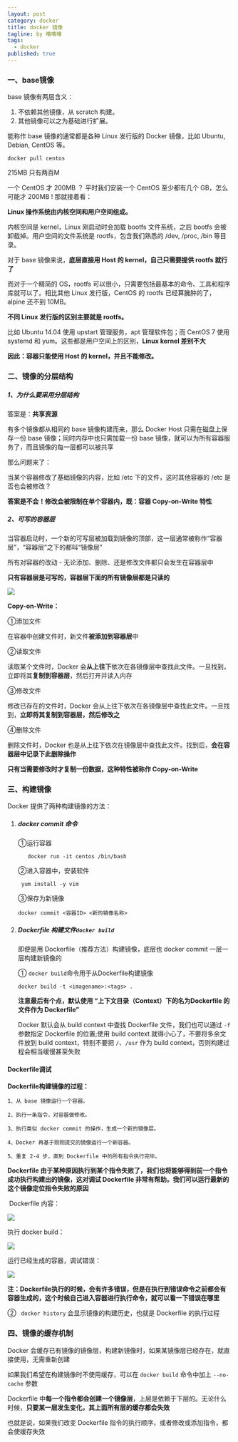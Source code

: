 ```yaml
---
layout: post
category: docker
title: docker 镜像
tagline: by 噜噜噜
tags: 
  - docker
published: true
---
```




<!--more-->

### 一、base镜像

base 镜像有两层含义：

1. 不依赖其他镜像，从 scratch 构建。
2. 其他镜像可以之为基础进行扩展。

能称作 base 镜像的通常都是各种 Linux 发行版的 Docker 镜像，比如 Ubuntu, Debian, CentOS 等。

```
docker pull centos
```

215MB 只有两百M

一个 CentOS 才 200MB ？
平时我们安装一个 CentOS 至少都有几个 GB，怎么可能才 200MB ! 那就接着看：

**Linux 操作系统由内核空间和用户空间组成。**

内核空间是 kernel，Linux 刚启动时会加载 bootfs 文件系统，之后 bootfs 会被卸载掉。用户空间的文件系统是 rootfs，包含我们熟悉的 /dev, /proc, /bin 等目录。

对于 base 镜像来说，**底层直接用 Host 的 kernel，自己只需要提供 rootfs 就行了**

而对于一个精简的 OS，rootfs 可以很小，只需要包括最基本的命令、工具和程序库就可以了。相比其他 Linux 发行版，CentOS 的 rootfs 已经算臃肿的了，alpine 还不到 10MB。



**不同 Linux 发行版的区别主要就是 rootfs。**

比如 Ubuntu 14.04 使用 upstart 管理服务，apt 管理软件包；而 CentOS 7 使用 systemd 和 yum。这些都是用户空间上的区别，**Linux kernel 差别不大**

**因此：容器只能使用 Host 的 kernel，并且不能修改。**

### 二、镜像的分层结构

##### 1、为什么要采用分层结构

   答案是：**共享资源**

有多个镜像都从相同的 base 镜像构建而来，那么 Docker Host 只需在磁盘上保存一份 base 镜像；同时内存中也只需加载一份 base 镜像，就可以为所有容器服务了，而且镜像的每一层都可以被共享

那么问题来了：

当某个容器修改了基础镜像的内容，比如 /etc 下的文件，这时其他容器的 /etc 是否也会被修改？

**答案是不会！修改会被限制在单个容器内，既：容器 Copy-on-Write 特性**

##### 2、可写的容器层

当容器启动时，一个新的可写层被加载到镜像的顶部，这一层通常被称作“容器层”，“容器层”之下的都叫“镜像层”

所有对容器的改动 - 无论添加、删除、还是修改文件都只会发生在容器层中

**只有容器层是可写的，容器层下面的所有镜像层都是只读的**

![](https://img-service.csdnimg.cn/img_convert/7116a76528f690061fd3335cf43aec9b.png)



**Copy-on-Write：**

①添加文件

在容器中创建文件时，新文件**被添加到容器层**中

②读取文件

读取某个文件时，Docker 会**从上往下**依次在各镜像层中查找此文件。一旦找到，立即将其**复制到容器层**，然后打开并读入内存

③修改文件

修改已存在的文件时，Docker 会从上往下依次在各镜像层中查找此文件。一旦找到，**立即将其复制到容器层，然后修改之**

④删除文件

删除文件时，Docker 也是从上往下依次在镜像层中查找此文件。找到后，**会在容器层中记录下此删除操作**



**只有当需要修改时才复制一份数据，这种特性被称作 Copy-on-Write**

### 三、构建镜像

Docker 提供了两种构建镜像的方法：

1. ##### docker commit 命令

    ①运行容器  

   ```
      docker run -it centos /bin/bash 
   ```

    ②进入容器中，安装软件

   ```
    yum install -y vim 
   ```

    ③保存为新镜像  

   ```
   docker commit <容器ID> <新的镜像名称>
   ```

2. ##### Dockerfile 构建文件`docker build`

   即便是用 Dockerfile（推荐方法）构建镜像，底层也 docker commit 一层一层构建新镜像的

    ① `docker build`命令用于从Dockerfile构建镜像

   ```
   docker build -t <imagename>:<tags> . 
   ```

   **注意最后有个点，默认使用 “上下文目录（Context）下的名为Dockerfile 的文件作为 Dockerfile”**

   Docker 默认会从 build context 中查找 Dockerfile 文件，我们也可以通过 `-f` 参数指定 Dockerfile 的位置;使用 build context 就得小心了，不要将多余文件放到 build context，特别不要把 `/`、`/usr` 作为 build context，否则构建过程会相当缓慢甚至失败

#### Dockerfile调试      

 **Dockerfile构建镜像的过程：**

```
1、从 base 镜像运行一个容器。

2、执行一条指令，对容器做修改。

3、执行类似 docker commit 的操作，生成一个新的镜像层。

4、Docker 再基于刚刚提交的镜像运行一个新容器。

5、重复 2-4 步，直到 Dockerfile 中的所有指令执行完毕。
```

**Dockerfile 由于某种原因执行到某个指令失败了，我们也将能够得到前一个指令成功执行构建出的镜像，这对调试 Dockerfile 非常有帮助。我们可以运行最新的这个镜像定位指令失败的原因**

​    Dockerfile 内容：

 ![](https://img-blog.csdn.net/20171219103157020?watermark/2/text/aHR0cDovL2Jsb2cuY3Nkbi5uZXQvc2ZiNzQ5Mjc3OTc5/font/5a6L5L2T/fontsize/400/fill/I0JBQkFCMA==/dissolve/70/gravity/SouthEast)

执行 docker build：

![](https://img-blog.csdn.net/20171219103241661?watermark/2/text/aHR0cDovL2Jsb2cuY3Nkbi5uZXQvc2ZiNzQ5Mjc3OTc5/font/5a6L5L2T/fontsize/400/fill/I0JBQkFCMA==/dissolve/70/gravity/SouthEast)

运行已经生成的容器，调试错误：

![](https://img-blog.csdn.net/20171219103612477?watermark/2/text/aHR0cDovL2Jsb2cuY3Nkbi5uZXQvc2ZiNzQ5Mjc3OTc5/font/5a6L5L2T/fontsize/400/fill/I0JBQkFCMA==/dissolve/70/gravity/SouthEast)

**注：Dockerfile执行的时候，会有许多错误，但是在执行到错误命令之前都会有容器生成的，这个时候自己进入容器进行执行命令，就可以看一下错误在哪里**

 ②  ` docker history` 会显示镜像的构建历史，也就是 Dockerfile 的执行过程

### 四、镜像的缓存机制

Docker 会缓存已有镜像的镜像层，构建新镜像时，如果某镜像层已经存在，就直接使用，无需重新创建

如果我们希望在构建镜像时不使用缓存，可以在 `docker build` 命令中加上 `--no-cache` 参数

Dockerfile 中**每一个指令都会创建一个镜像层**，上层是依赖于下层的。无论什么时候，**只要某一层发生变化，其上面所有层的缓存都会失效**

也就是说，如果我们改变 Dockerfile 指令的执行顺序，或者修改或添加指令，都会使缓存失效





